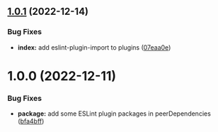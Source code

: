 ## [1.0.1](https://github.com/kubosho/eslint-config/compare/v1.0.0...v1.0.1) (2022-12-14)


### Bug Fixes

* **index:** add eslint-plugin-import to plugins ([07eaa0e](https://github.com/kubosho/eslint-config/commit/07eaa0e5d9c03e8d9a74da75af95ba2e3accd161))

# 1.0.0 (2022-12-11)


### Bug Fixes

* **package:** add some ESLint plugin packages in peerDependencies ([bfa4bff](https://github.com/kubosho/eslint-config/commit/bfa4bff302f8af5cf2246fc50b9d4f0971159d10))
